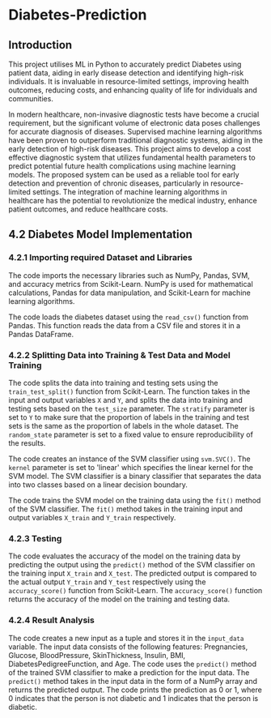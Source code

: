 # Diabetes-Prediction

## Introduction
This project utilises ML in Python to accurately predict Diabetes using patient data, aiding in early disease detection and identifying high-risk individuals. It is invaluable in resource-limited settings, improving health outcomes, reducing costs, and enhancing quality of life for individuals and communities.

In modern healthcare, non-invasive diagnostic tests have become a crucial requirement, but the significant volume of electronic data poses challenges for accurate diagnosis of diseases. Supervised machine learning algorithms have been proven to outperform traditional diagnostic systems, aiding in the early detection of high-risk diseases. This project aims to develop a cost effective diagnostic system that utilizes fundamental health parameters to predict potential future health complications using machine learning models. The proposed system can be used as a reliable tool for early detection and prevention of chronic diseases, particularly in resource-limited settings. The integration of machine learning algorithms in healthcare has the potential to revolutionize the medical industry, enhance patient outcomes, and reduce healthcare costs.

## 4.2 Diabetes Model Implementation

### 4.2.1 Importing required Dataset and Libraries

The code imports the necessary libraries such as NumPy, Pandas, SVM, and accuracy metrics from Scikit-Learn. NumPy is used for mathematical calculations, Pandas for data manipulation, and Scikit-Learn for machine learning algorithms.

The code loads the diabetes dataset using the `read_csv()` function from Pandas. This function reads the data from a CSV file and stores it in a Pandas DataFrame.

### 4.2.2 Splitting Data into Training & Test Data and Model Training

The code splits the data into training and testing sets using the `train_test_split()` function from Scikit-Learn. The function takes in the input and output variables `X` and `Y`, and splits the data into training and testing sets based on the `test_size` parameter. The `stratify` parameter is set to `Y` to make sure that the proportion of labels in the training and test sets is the same as the proportion of labels in the whole dataset. The `random_state` parameter is set to a fixed value to ensure reproducibility of the results.

The code creates an instance of the SVM classifier using `svm.SVC()`. The `kernel` parameter is set to 'linear' which specifies the linear kernel for the SVM model. The SVM classifier is a binary classifier that separates the data into two classes based on a linear decision boundary.

The code trains the SVM model on the training data using the `fit()` method of the SVM classifier. The `fit()` method takes in the training input and output variables `X_train` and `Y_train` respectively.

### 4.2.3 Testing

The code evaluates the accuracy of the model on the training data by predicting the output using the `predict()` method of the SVM classifier on the training input `X_train` and `X_test`. The predicted output is compared to the actual output `Y_train` and `Y_test` respectively using the `accuracy_score()` function from Scikit-Learn. The `accuracy_score()` function returns the accuracy of the model on the training and testing data.

### 4.2.4 Result Analysis

The code creates a new input as a tuple and stores it in the `input_data` variable. The input data consists of the following features: Pregnancies, Glucose, BloodPressure, SkinThickness, Insulin, BMI, DiabetesPedigreeFunction, and Age. The code uses the `predict()` method of the trained SVM classifier to make a prediction for the input data. The `predict()` method takes in the input data in the form of a NumPy array and returns the predicted output. The code prints the prediction as 0 or 1, where 0 indicates that the person is not diabetic and 1 indicates that the person is diabetic.
